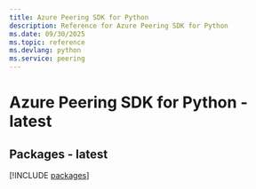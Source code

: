 ```yaml
---
title: Azure Peering SDK for Python
description: Reference for Azure Peering SDK for Python
ms.date: 09/30/2025
ms.topic: reference
ms.devlang: python
ms.service: peering
---
```

# Azure Peering SDK for Python - latest
## Packages - latest
[!INCLUDE [packages](peering-index.md)]